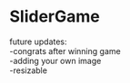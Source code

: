 # SliderGame
future updates:</br>
  -congrats after winning game </br>
  -adding your own image</br>
  -resizable
